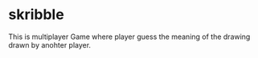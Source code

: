 # skribble
This is multiplayer Game where player guess the meaning of the drawing drawn by anohter player.
